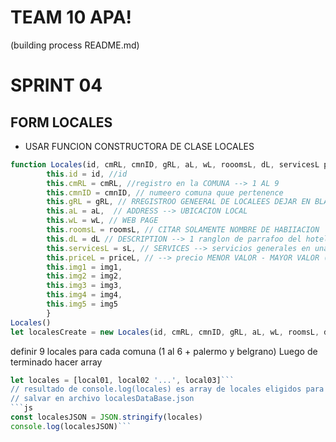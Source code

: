 # TEAM 10 APA!

(building process README.md)


# SPRINT 04

## FORM LOCALES

- USAR FUNCION CONSTRUCTORA DE CLASE LOCALES
```js 
function Locales(id, cmRL, cmnID, gRL, aL, wL, rooomsL, dL, servicesL priceL, img1, img2, img3, img4, img5){
        this.id = id, //id
        this.cmRL = cmRL, //registro en la COMUNA --> 1 AL 9
        this.cmnID = cmnID, // numeero comuna quue pertenence
        this.gRL = gRL, // RREGISTROO GENEERAL DE LOCALEES DEJAR EN BLANCO
        this.aL = aL,  // ADDRESS --> UBICACION LOCAL
        this.wL = wL, // WEB PAGE
        this.roomsL = roomsL, // CITAR SOLAMENTE NOMBRE DE HABIIACION
        this.dL = dL // DESCRIPTION --> 1 ranglon de parrafoo del hotel
        this.servicesL = sL, // SERVICES --> servicios generales en una palabra para cada topico
        this.priceL = priceL, // --> precio MENOR VALOR - MAYOR VALOR (rango dee precio)
        this.img1 = img1,
        this.img2 = img2,
        this.img3 = img3,
        this.img4 = img4,
        this.img5 = img5
        }
Locales()
let localesCreate = new Locales(id, cmRL, cmnID, gRL, aL, wL, roomsL, dL, servicesL priceL, img1, img2, img3, img4, img5)
```
definir 9 locales para cada comuna (1 al 6 + palermo y belgrano)
 Luego de terminado hacer array
 ```js
 let locales = [local01, local02 '...', local03]```
 // resultado de console.log(locales) es array de locales eligidos para pagina coomunas luego dee ahii seguimos con habitaciones
// salvar en archivo localesDataBase.json
```js
const localesJSON = JSON.stringify(locales)
console.log(localesJSON)```
